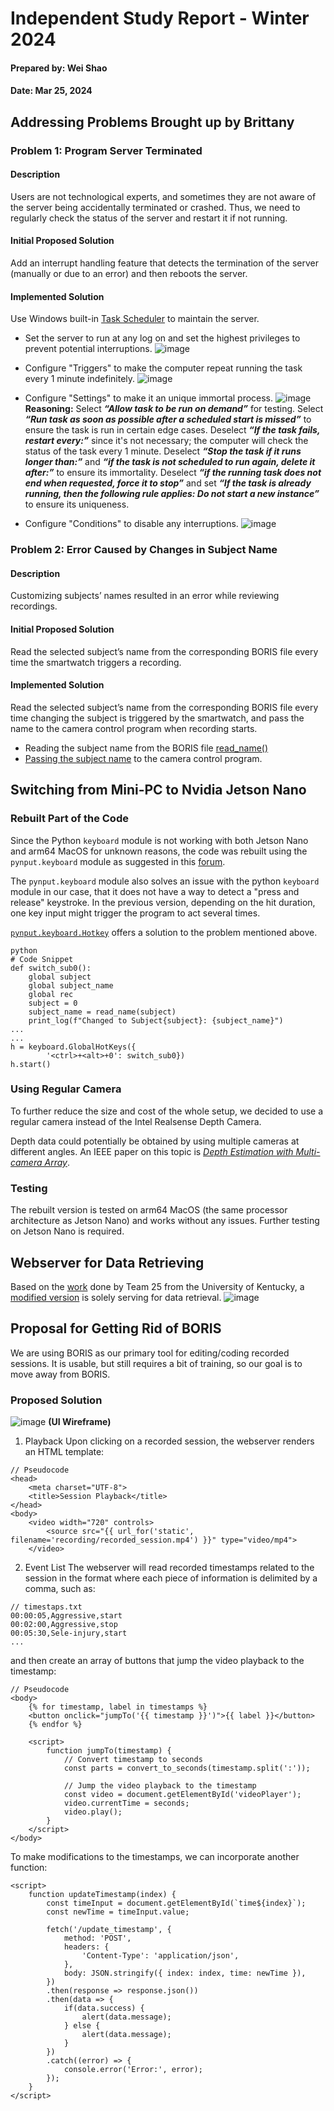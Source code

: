# Independent Study Report - Winter 2024
#### Prepared by: Wei Shao
#### Date: Mar 25, 2024

## Addressing Problems Brought up by Brittany

### Problem 1: Program Server Terminated

#### Description
Users are not technological experts, and sometimes they are not aware of the server being accidentally terminated or crashed. Thus, we need to regularly check the status of the server and restart it if not running.

#### Initial Proposed Solution
Add an interrupt handling feature that detects the termination of the server (manually or due to an error) and then reboots the server.

#### Implemented Solution
Use Windows built-in [Task Scheduler](https://learn.microsoft.com/en-us/windows/win32/taskschd/task-scheduler-start-page) to maintain the server.

- Set the server to run at any log on and set the highest privileges to prevent potential interruptions.
![image](https://hackmd.io/_uploads/HkU-guJ1C.png)

- Configure "Triggers" to make the computer repeat running the task every 1 minute indefinitely.
![image](https://hackmd.io/_uploads/SkmoWdJkA.png)

- Configure "Settings" to make it an unique immortal process.
![image](https://hackmd.io/_uploads/BytGgOyyR.png)
**Reasoning:** 
Select ***“Allow task to be run on demand”*** for testing.
Select ***“Run task as soon as possible after a scheduled start is missed”*** to ensure the task is run in certain edge cases.
Deselect ***“If the task fails, restart every:”*** since it's not necessary; the computer will check the status of the task every 1 minute.
Deselect ***“Stop the task if it runs longer than:”*** and ***“if the task is not scheduled to run again, delete it after:”*** to ensure its immortality.
Deselect ***“if the running task does not end when requested, force it to stop”*** and set ***“If the task is already running, then the following rule applies: Do not start a new instance”*** to ensure its uniqueness.
- Configure "Conditions" to disable any interruptions.
![image](https://hackmd.io/_uploads/rJh4mFJyR.png)

### Problem 2: Error Caused by Changes in Subject Name

#### Description
Customizing subjects’ names resulted in an error while reviewing recordings.

#### Initial Proposed Solution
Read the selected subject’s name from the corresponding BORIS file every time the smartwatch triggers a recording.

#### Implemented Solution
Read the selected subject’s name from the corresponding BORIS file every time changing the subject is triggered by the smartwatch, and pass the name to the camera control program when recording starts.

- Reading the subject name from the BORIS file
[read_name()](https://github.com/YoungKameSennin/BeLOG-System/blob/75a051bc44e9a4a840611fe2a03f7b249895c6b8/Codes/BeLog_Linux.py#L16)
- [Passing the subject name](https://github.com/YoungKameSennin/BeLOG-System/blob/75a051bc44e9a4a840611fe2a03f7b249895c6b8/Codes/BeLog_Linux.py#L119) to the camera control program.

## Switching from Mini-PC to Nvidia Jetson Nano

### Rebuilt Part of the Code
Since the Python `keyboard` module is not working with both Jetson Nano and arm64 MacOS for unknown reasons, the code was rebuilt using the `pynput.keyboard` module as suggested in this [forum](https://stackoverflow.com/questions/69949923/python-keyboard-module-non-functional-with-python-3-x-and-macos).

The `pynput.keyboard` module also solves an issue with the python `keyboard` module in our case, that it does not have a way to detect a "press and release" keystroke. In the previous version, depending on the hit duration, one key input might trigger the program to act several times.

[`pynput.keyboard.Hotkey`](https://pynput.readthedocs.io/en/latest/keyboard.html#global-hotkeys) offers a solution to the problem mentioned above.

```
python
# Code Snippet
def switch_sub0():
    global subject
    global subject_name
    global rec
    subject = 0
    subject_name = read_name(subject)
    print_log(f"Changed to Subject{subject}: {subject_name}")
...
...
h = keyboard.GlobalHotKeys({
        '<ctrl>+<alt>+0': switch_sub0})
h.start()
```

### Using Regular Camera
To further reduce the size and cost of the whole setup, we decided to use a regular camera instead of the Intel Realsense Depth Camera.

Depth data could potentially be obtained by using multiple cameras at different angles. An IEEE paper on this topic is [*Depth Estimation with Multi-camera Array*](https://ieeexplore.ieee.org/document/9935518).

### Testing
The rebuilt version is tested on arm64 MacOS (the same processor architecture as Jetson Nano) and works without any issues. Further testing on Jetson Nano is required.

## Webserver for Data Retrieving
Based on the [work](https://github.com/dmbr253/Theralog/tree/Web-Server) done by Team 25 from the University of Kentucky, a [modified version](https://github.com/YoungKameSennin/BeLOG-System/blob/main/Webserver/main.py) is solely serving for data retrieval.
![image](https://hackmd.io/_uploads/HkJ6is1JA.png)

## Proposal for Getting Rid of BORIS
We are using BORIS as our primary tool for editing/coding recorded sessions. It is usable, but still requires a bit of training, so our goal is to move away from BORIS.
### Proposed Solution
![image](https://hackmd.io/_uploads/Sk5pKTkkA.png)
**(UI Wireframe)**

1. Playback
Upon clicking on a recorded session, the webserver renders an HTML template:
```
// Pseudocode
<head>
    <meta charset="UTF-8">
    <title>Session Playback</title>
</head>
<body>
    <video width="720" controls>
        <source src="{{ url_for('static', filename='recording/recorded_session.mp4') }}" type="video/mp4">
    </video>
```
2. Event List
The webserver will read recorded timestamps related to the session in the format where each piece of information is delimited by a comma, such as:
```
// timestaps.txt
00:00:05,Aggressive,start
00:02:00,Aggressive,stop
00:05:30,Sele-injury,start
...
```
and then create an array of buttons that jump the video playback to the timestamp:
```
// Pseudocode
<body>
    {% for timestamp, label in timestamps %}
    <button onclick="jumpTo('{{ timestamp }}')">{{ label }}</button>
    {% endfor %}

    <script>
        function jumpTo(timestamp) {
            // Convert timestamp to seconds
            const parts = convert_to_seconds(timestamp.split(':'));

            // Jump the video playback to the timestamp
            const video = document.getElementById('videoPlayer');
            video.currentTime = seconds;
            video.play();
        }
    </script>
</body>
```

To make modifications to the timestamps, we can incorporate another function:
```
<script>
    function updateTimestamp(index) {
        const timeInput = document.getElementById(`time${index}`);
        const newTime = timeInput.value;

        fetch('/update_timestamp', {
            method: 'POST',
            headers: {
                'Content-Type': 'application/json',
            },
            body: JSON.stringify({ index: index, time: newTime }),
        })
        .then(response => response.json())
        .then(data => {
            if(data.success) {
                alert(data.message);
            } else {
                alert(data.message);
            }
        })
        .catch((error) => {
            console.error('Error:', error);
        });
    }
</script>
```



